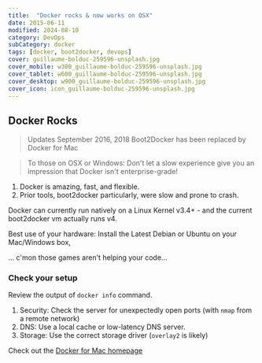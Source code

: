 ```yaml
---
title:  "Docker rocks & now works on OSX"
date: 2015-06-11
modified: 2024-08-10
category: DevOps
subCategory: docker
tags: [docker, boot2docker, devops]
cover: guillaume-bolduc-259596-unsplash.jpg
cover_mobile: w300_guillaume-bolduc-259596-unsplash.jpg
cover_tablet: w600_guillaume-bolduc-259596-unsplash.jpg
cover_desktop: w900_guillaume-bolduc-259596-unsplash.jpg
cover_icon: icon_guillaume-bolduc-259596-unsplash.jpg
---
```


## Docker Rocks

> Updates September 2016, 2018
> Boot2Docker has been replaced by Docker for Mac

> To those on OSX or Windows: Don't let a slow experience give you an impression that Docker isn't enterprise-grade!

1. Docker is amazing, fast, and flexible.
1. Prior tools, boot2docker particularly, were slow and prone to crash.

 Docker can currently run natively on a Linux Kernel v3.4+ - and the current boot2docker vm actually runs v4.

 Best use of your hardware: Install the Latest Debian or Ubuntu on your Mac/Windows box,

 ... c'mon those games aren't helping your code...

### Check your setup

Review the output of `docker info` command.

1. Security: Check the server for unexpectedly open ports (with `nmap` from a remote network)
1. DNS: Use a local cache or low-latency DNS server.
1. Storage: Use the correct storage driver (`overlay2` is likely)

Check out the [Docker for Mac homepage](https://docs.docker.com/docker-for-mac/install/)


